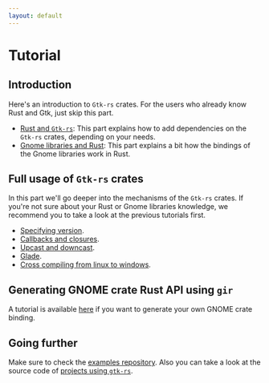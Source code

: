```yaml
---
layout: default
---
```


# Tutorial

## Introduction

Here's an introduction to `Gtk-rs` crates. For the users who already know Rust and Gtk, just skip this part.

 * [Rust and `Gtk-rs`](rust_and_gtk): This part explains how to add dependencies on the `Gtk-rs` crates, depending on your needs.
 * [Gnome libraries and Rust](gnome_and_rust): This part explains a bit how the bindings of the Gnome libraries work in Rust.

## Full usage of `Gtk-rs` crates

In this part we'll go deeper into the mechanisms of the `Gtk-rs` crates. If you're not sure about your Rust or Gnome libraries knowledge, we recommend you to take a look at the previous tutorials first.

 * [Specifying version](version).
 * [Callbacks and closures](closures).
 * [Upcast and downcast](upcast_downcast).
 * [Glade](glade).
 * [Cross compiling from linux to windows](cross).

## Generating GNOME crate Rust API using `gir`

A tutorial is available [here](gir_tutorial) if you want to generate your own GNOME crate binding.

## Going further

Make sure to check the [examples repository](https://github.com/gtk-rs/examples). Also you can take a look at the source code of [projects using `gtk-rs`](/#projects-using-gtk-rs).
